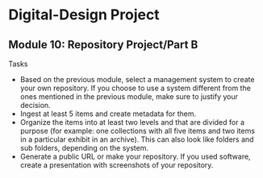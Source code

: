 # Digital-Design Project

## Module 10: Repository Project/Part B

Tasks
- Based on the previous module, select a management system to create your own repository. If you choose to use a system different from the ones mentioned in the previous module, make sure to justify your decision.
- Ingest at least 5 items and create metadata for them. 
- Organize the items into at least two levels and that are divided for a purpose (for example: one collections with all five items and two items in a particular exhibit in an archive). This can also look like folders and sub folders, depending on the system.
- Generate a public URL or make your repository. If you used software, create a presentation with screenshots of your repository.
